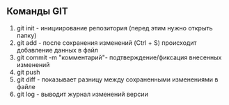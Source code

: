 ## Команды GIT
1. git init -  инициирование репозитория (перед этим нужно открыть папку)
2. git add - после сохранения изменений (Ctrl + S) происходит добавление данных в файл
3. git commit -m "комментарий"- подтверждение/фиксация внесенных изменений 
6. git push
4. git diff - показывает разницу между сохраненными изменениями в файле
5. git log - выводит журнал изменений версии